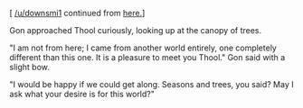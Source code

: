 \[ [/u/downsmi1](https://www.reddit.com/u/downsmi1/) continued from [here.](https://www.reddit.com/r/GodhoodWB/comments/foo57w/endless_pantheon_turn_1/flmdrxg/)\]

Gon approached Thool curiously, looking up at the canopy of trees. 

"I am not from here; I came from another world entirely, one completely different than this one. It is a pleasure to meet you Thool." Gon said with a slight bow.

"I would be happy if we could get along. Seasons and trees, you said? May I ask what your desire is for this world?"